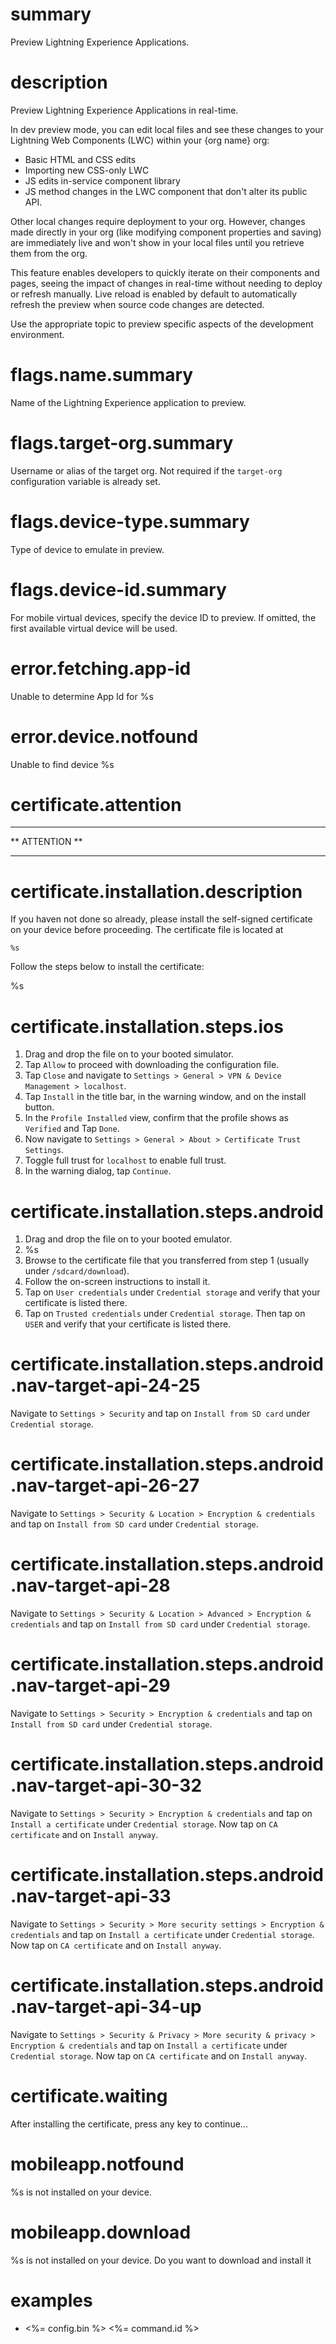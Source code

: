 # summary

Preview Lightning Experience Applications.

# description

Preview Lightning Experience Applications in real-time.

In dev preview mode, you can edit local files and see these changes to your Lightning Web Components (LWC) within your {org name} org:

- Basic HTML and CSS edits
- Importing new CSS-only LWC
- JS edits in-service component library
- JS method changes in the LWC component that don't alter its public API.

Other local changes require deployment to your org. However, changes made directly in your org (like modifying component properties and saving) are immediately live and won't show in your local files until you retrieve them from the org.

This feature enables developers to quickly iterate on their components and pages, seeing the impact of changes in real-time without needing to deploy or refresh manually. Live reload is enabled by default to automatically refresh the preview when source code changes are detected.

Use the appropriate topic to preview specific aspects of the development environment.

# flags.name.summary

Name of the Lightning Experience application to preview.

# flags.target-org.summary

Username or alias of the target org. Not required if the `target-org` configuration variable is already set.

# flags.device-type.summary

Type of device to emulate in preview.

# flags.device-id.summary

For mobile virtual devices, specify the device ID to preview. If omitted, the first available virtual device will be used.

# error.fetching.app-id

Unable to determine App Id for %s

# error.device.notfound

Unable to find device %s

# certificate.attention

---

** ATTENTION **

---

# certificate.installation.description

If you haven not done so already, please install the self-signed certificate on your device before proceeding. The certificate file is located at

`%s`

Follow the steps below to install the certificate:

%s

# certificate.installation.steps.ios

1. Drag and drop the file on to your booted simulator.
2. Tap `Allow` to proceed with downloading the configuration file.
3. Tap `Close` and navigate to `Settings > General > VPN & Device Management > localhost`.
4. Tap `Install` in the title bar, in the warning window, and on the install button.
5. In the `Profile Installed` view, confirm that the profile shows as `Verified` and Tap `Done`.
6. Now navigate to `Settings > General > About > Certificate Trust Settings`.
7. Toggle full trust for `localhost` to enable full trust.
8. In the warning dialog, tap `Continue`.

# certificate.installation.steps.android

1. Drag and drop the file on to your booted emulator.
2. %s
3. Browse to the certificate file that you transferred from step 1 (usually under `/sdcard/download`).
4. Follow the on-screen instructions to install it.
5. Tap on `User credentials` under `Credential storage` and verify that your certificate is listed there.
6. Tap on `Trusted credentials` under `Credential storage`. Then tap on `USER` and verify that your certificate is listed there.

# certificate.installation.steps.android.nav-target-api-24-25

Navigate to `Settings > Security` and tap on `Install from SD card` under `Credential storage`.

# certificate.installation.steps.android.nav-target-api-26-27

Navigate to `Settings > Security & Location > Encryption & credentials` and tap on `Install from SD card` under `Credential storage`.

# certificate.installation.steps.android.nav-target-api-28

Navigate to `Settings > Security & Location > Advanced > Encryption & credentials` and tap on `Install from SD card` under `Credential storage`.

# certificate.installation.steps.android.nav-target-api-29

Navigate to `Settings > Security > Encryption & credentials` and tap on `Install from SD card` under `Credential storage`.

# certificate.installation.steps.android.nav-target-api-30-32

Navigate to `Settings > Security > Encryption & credentials` and tap on `Install a certificate` under `Credential storage`. Now tap on `CA certificate` and on `Install anyway`.

# certificate.installation.steps.android.nav-target-api-33

Navigate to `Settings > Security > More security settings > Encryption & credentials` and tap on `Install a certificate` under `Credential storage`. Now tap on `CA certificate` and on `Install anyway`.

# certificate.installation.steps.android.nav-target-api-34-up

Navigate to `Settings > Security & Privacy > More security & privacy > Encryption & credentials` and tap on `Install a certificate` under `Credential storage`. Now tap on `CA certificate` and on `Install anyway`.

# certificate.waiting

After installing the certificate, press any key to continue...

# mobileapp.notfound

%s is not installed on your device.

# mobileapp.download

%s is not installed on your device. Do you want to download and install it

# examples

- <%= config.bin %> <%= command.id %>
